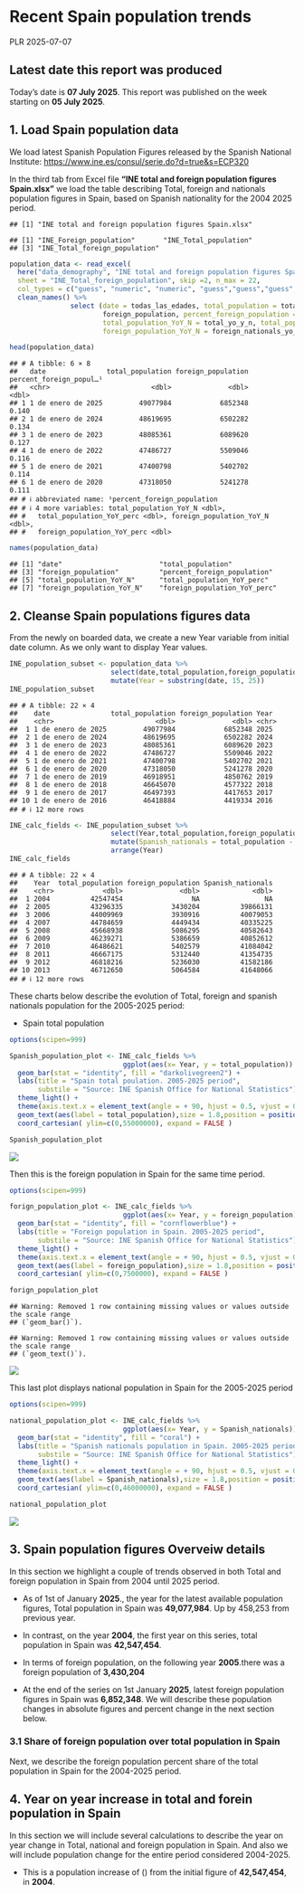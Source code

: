 Recent Spain population trends
================
PLR
2025-07-07

## Latest date this report was produced

Today’s date is **07 July 2025**. This report was published on the week
starting on **05 July 2025**.

## 1. Load Spain population data

We load latest Spanish Population Figures released by the Spanish
National Institute: <https://www.ine.es/consul/serie.do?d=true&s=ECP320>

In the third tab from Excel file **“INE total and foreign population
figures Spain.xlsx”** we load the table describing Total, foreign and
nationals population figures in Spain, based on Spanish nationality for
the 2004 2025 period.

    ## [1] "INE total and foreign population figures Spain.xlsx"

    ## [1] "INE_Foreign_population"       "INE_Total_population"        
    ## [3] "INE_Total_foreign_population"

``` r
population_data <- read_excel(
  here("data_demography", "INE total and foreign population figures Spain.xlsx"), 
  sheet = "INE_Total_foreign_population", skip =2, n_max = 22,
  col_types = c("guess", "numeric", "numeric", "guess","guess","guess","guess","guess")) %>% 
  clean_names() %>% 
               select (date = todas_las_edades, total_population = total,
                       foreign_population, percent_foreign_population = percent_foreign_nationals_total_population,
                       total_population_YoY_N = total_yo_y_n, total_population_YoY_perc = total_yo_y_percent,
                       foreign_population_YoY_N = foreign_nationals_yo_y_n, foreign_population_YoY_perc= foreign_total_yo_y_percent)

head(population_data)
```

    ## # A tibble: 6 × 8
    ##   date               total_population foreign_population percent_foreign_popul…¹
    ##   <chr>                         <dbl>              <dbl>                   <dbl>
    ## 1 1 de enero de 2025         49077984            6852348                   0.140
    ## 2 1 de enero de 2024         48619695            6502282                   0.134
    ## 3 1 de enero de 2023         48085361            6089620                   0.127
    ## 4 1 de enero de 2022         47486727            5509046                   0.116
    ## 5 1 de enero de 2021         47400798            5402702                   0.114
    ## 6 1 de enero de 2020         47318050            5241278                   0.111
    ## # ℹ abbreviated name: ¹​percent_foreign_population
    ## # ℹ 4 more variables: total_population_YoY_N <dbl>,
    ## #   total_population_YoY_perc <dbl>, foreign_population_YoY_N <dbl>,
    ## #   foreign_population_YoY_perc <dbl>

``` r
names(population_data)
```

    ## [1] "date"                        "total_population"           
    ## [3] "foreign_population"          "percent_foreign_population" 
    ## [5] "total_population_YoY_N"      "total_population_YoY_perc"  
    ## [7] "foreign_population_YoY_N"    "foreign_population_YoY_perc"

## 2. Cleanse Spain populations figures data

From the newly on boarded data, we create a new Year variable from
initial date column. As we only want to display Year values.

``` r
INE_population_subset <- population_data %>%
                         select(date,total_population,foreign_population) %>% 
                         mutate(Year = substring(date, 15, 25)) 
INE_population_subset
```

    ## # A tibble: 22 × 4
    ##    date               total_population foreign_population Year 
    ##    <chr>                         <dbl>              <dbl> <chr>
    ##  1 1 de enero de 2025         49077984            6852348 2025 
    ##  2 1 de enero de 2024         48619695            6502282 2024 
    ##  3 1 de enero de 2023         48085361            6089620 2023 
    ##  4 1 de enero de 2022         47486727            5509046 2022 
    ##  5 1 de enero de 2021         47400798            5402702 2021 
    ##  6 1 de enero de 2020         47318050            5241278 2020 
    ##  7 1 de enero de 2019         46918951            4850762 2019 
    ##  8 1 de enero de 2018         46645070            4577322 2018 
    ##  9 1 de enero de 2017         46497393            4417653 2017 
    ## 10 1 de enero de 2016         46418884            4419334 2016 
    ## # ℹ 12 more rows

``` r
INE_calc_fields <- INE_population_subset %>%                          
                         select(Year,total_population,foreign_population) %>% 
                         mutate(Spanish_nationals = total_population - foreign_population) %>% 
                         arrange(Year)
INE_calc_fields
```

    ## # A tibble: 22 × 4
    ##    Year  total_population foreign_population Spanish_nationals
    ##    <chr>            <dbl>              <dbl>             <dbl>
    ##  1 2004          42547454                 NA                NA
    ##  2 2005          43296335            3430204          39866131
    ##  3 2006          44009969            3930916          40079053
    ##  4 2007          44784659            4449434          40335225
    ##  5 2008          45668938            5086295          40582643
    ##  6 2009          46239271            5386659          40852612
    ##  7 2010          46486621            5402579          41084042
    ##  8 2011          46667175            5312440          41354735
    ##  9 2012          46818216            5236030          41582186
    ## 10 2013          46712650            5064584          41648066
    ## # ℹ 12 more rows

These charts below describe the evolution of Total, foreign and spanish
nationals population for the 2005-2025 period:

- Spain total population

``` r
options(scipen=999)

Spanish_population_plot <- INE_calc_fields %>% 
                            ggplot(aes(x= Year, y = total_population)) +
  geom_bar(stat = "identity", fill = "darkolivegreen2") +
  labs(title = "Spain total poulation. 2005-2025 period",
       substile = "Source: INE Spanish Office for National Statistics") +
  theme_light() +
  theme(axis.text.x = element_text(angle = + 90, hjust = 0.5, vjust = 0.5)) +
  geom_text(aes(label = total_population),size = 1.8,position = position_dodge(width = 0.2),vjust = -0.30,hjust = 0.50) +
  coord_cartesian( ylim=c(0,55000000), expand = FALSE )

Spanish_population_plot
```

![](Recent-population-trends-in-Spain-GitHub-output_files/figure-gfm/Spain%20total%20population%20bar%20plot-1.png)<!-- -->

Then this is the foreign population in Spain for the same time period.

``` r
options(scipen=999)

forign_population_plot <- INE_calc_fields %>% 
                            ggplot(aes(x= Year, y = foreign_population)) +
  geom_bar(stat = "identity", fill = "cornflowerblue") +
  labs(title = "Foreign population in Spain. 2005-2025 period",
       substile = "Source: INE Spanish Office for National Statistics") +
  theme_light() +
  theme(axis.text.x = element_text(angle = + 90, hjust = 0.5, vjust = 0.5)) +
  geom_text(aes(label = foreign_population),size = 1.8,position = position_dodge(width = 0.2),vjust = -0.30,hjust = 0.50) +
  coord_cartesian( ylim=c(0,7500000), expand = FALSE )

forign_population_plot
```

    ## Warning: Removed 1 row containing missing values or values outside the scale range
    ## (`geom_bar()`).

    ## Warning: Removed 1 row containing missing values or values outside the scale range
    ## (`geom_text()`).

![](Recent-population-trends-in-Spain-GitHub-output_files/figure-gfm/Spain%20foreign%20population%20bar%20plot-1.png)<!-- -->

This last plot displays national population in Spain for the 2005-2025
period

``` r
options(scipen=999)

national_population_plot <- INE_calc_fields %>% 
                            ggplot(aes(x= Year, y = Spanish_nationals)) +
  geom_bar(stat = "identity", fill = "coral") +
  labs(title = "Spanish nationals population in Spain. 2005-2025 period",
       substile = "Source: INE Spanish Office for National Statistics") +
  theme_light() +
  theme(axis.text.x = element_text(angle = + 90, hjust = 0.5, vjust = 0.5)) +
  geom_text(aes(label = Spanish_nationals),size = 1.8,position = position_dodge(width = 0.2),vjust = -0.30,hjust = 0.50) +
  coord_cartesian( ylim=c(0,46000000), expand = FALSE )

national_population_plot
```

![](Recent-population-trends-in-Spain-GitHub-output_files/figure-gfm/Spain%20national%20population%20bar%20plot-1.png)<!-- -->

## 3. Spain population figures Overveiw details

In this section we highlight a couple of trends observed in both Total
and foreign population in Spain from 2004 until 2025 period.

- As of 1st of January **2025**., the year for the latest available
  population figures, Total population in Spain was **49,077,984**. Up
  by 458,253 from previous year.

- In contrast, on the year **2004**, the first year on this series,
  total population in Spain was **42,547,454**.

- In terms of foreign population, on the following year **2005**.there
  was a foreign population of **3,430,204**

- At the end of the series on 1st January **2025**, latest foreign
  population figures in Spain was **6,852,348**. We will describe these
  population changes in absolute figures and percent change in the next
  section below.

### 3.1 Share of foreign population over total population in Spain

Next, we describe the foreign population percent share of the total
population in Spain for the 2004-2025 period.

## 4. Year on year increase in total and forein population in Spain

In this section we will include several calculations to describe the
year on year change in Total, national and foreign population in Spain.
And also we will include population change for the entire period
considered 2004-2025.

- This is a population increase of () from the initial figure of
  **42,547,454**, in **2004**.
